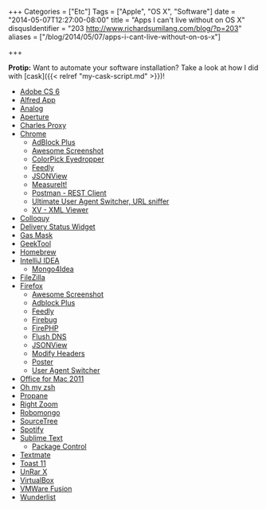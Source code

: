 +++
Categories = ["Etc"]
Tags = ["Apple", "OS X", "Software"]
date = "2014-05-07T12:27:00-08:00"
title = "Apps I can't live without on OS X"
disqusIdentifier = "203 http://www.richardsumilang.com/blog/?p=203"
aliases = ["/blog/2014/05/07/apps-i-cant-live-without-on-os-x"]

+++

**Protip:** Want to automate your software installation? Take a look at how I
did with [cask]({{< relref "my-cask-script.md" >}})!


* [Adobe CS 6](http://www.adobe.com/products/cs6.html)
* [Alfred App](http://www.alfredapp.com)
* [Analog](https://itunes.apple.com/us/app/analog/id418343177?mt=12)
*	[Aperture](https://www.apple.com/aperture/)
* [Charles Proxy](http://www.charlesproxy.com/)
* [Chrome](https://www.google.com/chrome/browser/)
  * [AdBlock Plus](https://chrome.google.com/webstore/detail/adblock-plus/cfhdojbkjhnklbpkdaibdccddilifddb?hl=en-US)
  * [Awesome Screenshot](https://chrome.google.com/extensions/detail/alelhddbbhepgpmgidjdcjakblofbmce)
  * [ColorPick Eyedropper](https://chrome.google.com/webstore/detail/colorpick-eyedropper/ohcpnigalekghcmgcdcenkpelffpdolg?hl=en)
  * [Feedly](https://chrome.google.com/webstore/detail/feedly-news-blogs-and-you/hipbfijinpcgfogaopmgehiegacbhmob)
  * [JSONView](https://chrome.google.com/webstore/detail/jsonview/chklaanhfefbnpoihckbnefhakgolnmc)
  * [MeasureIt!](https://chrome.google.com/webstore/detail/measureit/pokhcahijjfkdccinalifdifljglhclm?hl=en)
  * [Postman - REST Client](https://chrome.google.com/webstore/detail/postman-rest-client/fdmmgilgnpjigdojojpjoooidkmcomcm)
  * [Ultimate User Agent Switcher, URL sniffer](https://chrome.google.com/webstore/detail/ljfpjnehmoiabkefmnjegmpdddgcdnpo)
  * [XV - XML Viewer](https://chrome.google.com/webstore/detail/xv-%E2%80%94-xml-viewer/eeocglpgjdpaefaedpblffpeebgmgddk)
* [Colloquy](http://colloquy.info)
* [Delivery Status Widget](http://junecloud.com/software/mac/delivery-status.html)
* [Gas Mask](http://www.clockwise.ee/gasmask/)
* [GeekTool](http://projects.tynsoe.org/en/geektool/)
* [Homebrew](http://brew.sh)
* [IntelliJ IDEA](http://www.jetbrains.com/idea/)
  * [Mongo4Idea](https://github.com/dboissier/mongo4idea)
* [FileZilla](https://filezilla-project.org/)
* [Firefox](http://www.getfirefox.com)
  * [Awesome Screenshot](https://addons.mozilla.org/en-US/firefox/addon/awesome-screenshot-capture-/)
  * [Adblock Plus](https://adblockplus.org/en/firefox)
  * [Feedly](https://addons.mozilla.org/en-US/firefox/addon/awesome-screenshot-capture-/)
  * [Firebug](http://www.getfirebug.com)
  * [FirePHP](http://www.firephp.org)
  * [Flush DNS](https://addons.mozilla.org/en-us/firefox/addon/dns-flusher/)
  * [JSONView](http://jsonview.com/)
  * [Modify Headers](https://addons.mozilla.org/en-US/firefox/addon/modify-headers/)
  * [Poster](http://code.google.com/p/poster-extension/)
  * [User Agent Switcher](http://chrispederick.com/work/user-agent-switcher/)
* [Office for Mac 2011](http://www.microsoftstore.com/store/msusa/en_US/pdp/Office-for-Mac-Home-and-Student-2011/productID.253736200)
* [Oh my zsh](https://github.com/robbyrussell/oh-my-zsh)
* [Propane](http://propaneapp.com/)
* [Right Zoom](http://www.blazingtools.com/right_zoom_mac.html)
* [Robomongo](http://robomongo.org/)
* [SourceTree](http://www.sourcetreeapp.com/)
* [Spotify](https://www.spotify.com/)
* [Sublime Text](http://www.sublimetext.com)
  * [Package Control](https://sublime.wbond.net/installation)
* [Textmate](http://macromates.com/)
* [Toast 11](http://www.roxio.com/enu/products/toast/default.html)
* [UnRar X](http://www.unrarx.com/)
* [VirtualBox](https://www.virtualbox.org/)
* [VMWare Fusion](http://store.vmware.com/store/vmware/en_US/DisplayProductDetailsPage/ThemeID.2485600/productID.285051300)
* [Wunderlist](https://www.wunderlist.com/)
